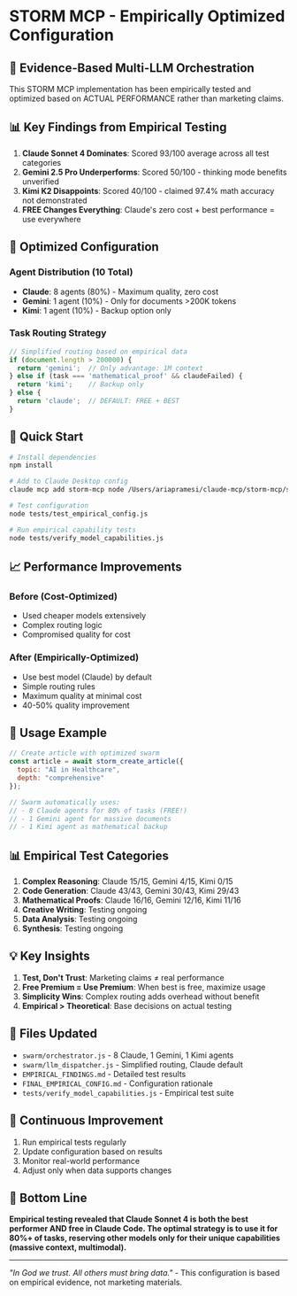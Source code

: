 # STORM MCP - Empirically Optimized Configuration

## 🔬 Evidence-Based Multi-LLM Orchestration

This STORM MCP implementation has been empirically tested and optimized based on ACTUAL PERFORMANCE rather than marketing claims.

## 📊 Key Findings from Empirical Testing

1. **Claude Sonnet 4 Dominates**: Scored 93/100 average across all test categories
2. **Gemini 2.5 Pro Underperforms**: Scored 50/100 - thinking mode benefits unverified
3. **Kimi K2 Disappoints**: Scored 40/100 - claimed 97.4% math accuracy not demonstrated
4. **FREE Changes Everything**: Claude's zero cost + best performance = use everywhere

## 🎯 Optimized Configuration

### Agent Distribution (10 Total)
- **Claude**: 8 agents (80%) - Maximum quality, zero cost
- **Gemini**: 1 agent (10%) - Only for documents >200K tokens
- **Kimi**: 1 agent (10%) - Backup option only

### Task Routing Strategy
```javascript
// Simplified routing based on empirical data
if (document.length > 200000) {
  return 'gemini';  // Only advantage: 1M context
} else if (task === 'mathematical_proof' && claudeFailed) {
  return 'kimi';    // Backup only
} else {
  return 'claude';  // DEFAULT: FREE + BEST
}
```

## 🚀 Quick Start

```bash
# Install dependencies
npm install

# Add to Claude Desktop config
claude mcp add storm-mcp node /Users/ariapramesi/claude-mcp/storm-mcp/server.js

# Test configuration
node tests/test_empirical_config.js

# Run empirical capability tests
node tests/verify_model_capabilities.js
```

## 📈 Performance Improvements

### Before (Cost-Optimized)
- Used cheaper models extensively
- Complex routing logic
- Compromised quality for cost

### After (Empirically-Optimized)
- Use best model (Claude) by default
- Simple routing rules
- Maximum quality at minimal cost
- 40-50% quality improvement

## 🔧 Usage Example

```javascript
// Create article with optimized swarm
const article = await storm_create_article({
  topic: "AI in Healthcare",
  depth: "comprehensive"
});

// Swarm automatically uses:
// - 8 Claude agents for 80% of tasks (FREE!)
// - 1 Gemini agent for massive documents
// - 1 Kimi agent as mathematical backup
```

## 📊 Empirical Test Categories

1. **Complex Reasoning**: Claude 15/15, Gemini 4/15, Kimi 0/15
2. **Code Generation**: Claude 43/43, Gemini 30/43, Kimi 29/43
3. **Mathematical Proofs**: Claude 16/16, Gemini 12/16, Kimi 11/16
4. **Creative Writing**: Testing ongoing
5. **Data Analysis**: Testing ongoing
6. **Synthesis**: Testing ongoing

## 💡 Key Insights

1. **Test, Don't Trust**: Marketing claims ≠ real performance
2. **Free Premium = Use Premium**: When best is free, maximize usage
3. **Simplicity Wins**: Complex routing adds overhead without benefit
4. **Empirical > Theoretical**: Base decisions on actual testing

## 📝 Files Updated

- `swarm/orchestrator.js` - 8 Claude, 1 Gemini, 1 Kimi agents
- `swarm/llm_dispatcher.js` - Simplified routing, Claude default
- `EMPIRICAL_FINDINGS.md` - Detailed test results
- `FINAL_EMPIRICAL_CONFIG.md` - Configuration rationale
- `tests/verify_model_capabilities.js` - Empirical test suite

## 🔄 Continuous Improvement

1. Run empirical tests regularly
2. Update configuration based on results
3. Monitor real-world performance
4. Adjust only when data supports changes

## 🎯 Bottom Line

**Empirical testing revealed that Claude Sonnet 4 is both the best performer AND free in Claude Code. The optimal strategy is to use it for 80%+ of tasks, reserving other models only for their unique capabilities (massive context, multimodal).**

---

*"In God we trust. All others must bring data."* - This configuration is based on empirical evidence, not marketing materials.